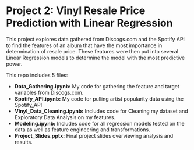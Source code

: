# Project 2: Vinyl Resale Price Prediction with Linear Regression

This project explores data gathered from Discogs.com and the Spotify API to find the features of an album that have the most importance in determination of resale price.  These features were then put into several Linear Regression models to determine the model with the most predictive power.

This repo includes 5 files:

- **Data_Gathering.ipynb:** My code for gathering the feature and target variables from Discogs.com.
- **Spotify_API.ipynb:** My code for pulling artist popularity data using the Spotify_API
- **Vinyl_Data_Cleaning.ipynb:** Includes code for Cleaning my dataset and Exploratory Data Analysis on my features.
- **Modeling.ipynb:** Includes code for all regression models tested on the data as well as feature engineering and transformations.
- **Project_Slides.pptx:** Final project slides overviewing analysis and results.
